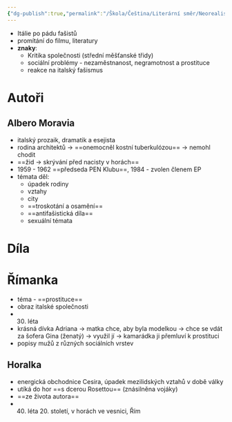 ```yaml
---
{"dg-publish":true,"permalink":"/Škola/Čeština/Literární směr/Neorealismus/","created":"2023-12-05T20:38:28.009+01:00","updated":"2024-03-13T18:23:26.068+01:00"}
---
```


- Itálie po pádu fašistů
- promítání do filmu, literatury
- **znaky**:
	- Kritika společnosti (střední měšťanské třidy)
	- sociální problémy - nezaměstnanost, negramotnost a prostituce
	- reakce na italský fašismus
# Autoři
## Albero Moravia
- italský prozaik, dramatik a esejista
- rodina architektů -> ==onemocněl kostní tuberkulózou== -> nemohl chodit
- ==žid -> skrývání před nacisty v horách==
- 1959 - 1962 ==předseda PEN Klubu==, 1984 - zvolen členem EP
- témata děl:
	- úpadek rodiny
	- vztahy
	- city
	- ==troskotání a osamění==
	- ==antifašistická díla==
	- sexuální témata
# Díla
# Římanka
- téma - ==prostituce==
- obraz italské společnosti
- 30. léta
- krásná dívka Adriana -> matka chce, aby byla modelkou -> chce se vdát za šofera Gina (ženatý) -> využil jí -> kamarádka ji přemluví k prostituci
- popisy mužů z různých sociálních vrstev

## Horalka
- energická obchodnice Cesira, úpadek mezilidských vztahů v době války
- utíká do hor ==s dcerou Rosettou== (znásilněna vojáky)
- ==ze života autora==
- 40. léta 20. století, v horách ve vesnici, Řím